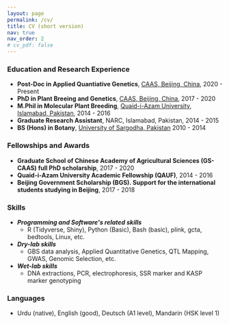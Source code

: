 ```yaml
---
layout: page
permalink: /cv/
title: CV (short version)
nav: true
nav_order: 2
# cv_pdf: false
---
```


### **Education and Research Experience**

- **Post-Doc in Applied Quantiative Genetics**, [CAAS, Beijing, China](https://www.caas.cn/), 2020 - Present
- **PhD in Plant Breeing and Genetics**, [CAAS, Beijing, China](https://www.caas.cn/), 2017 - 2020
- **M.Phil in Molecular Plant Breeding**, [Quaid-i-Azam University, Islamabad, Pakistan](http://qau.edu.pk/), 2014 - 2016
- **Graduate Research Assistant**, NARC, Islamabad, Pakistan, 2014 - 2015
- **BS (Hons) in Botany**, [University of Sargodha, Pakistan](https://su.edu.pk/) 2010 - 2014

### **Fellowships and Awards**

- **Graduate School of Chinese Academy of Agricultural Sciences (GS-CAAS) full PhD scholarship**, 2017 - 2020
- **Quaid-i-Azam University Academic Fellowship (QAUF)**, 2014 - 2016
- **Beijing Government Scholarship (BGS). Support for the international students studying in Beijing**, 2017 - 2018

### **Skills**
 
- ***Programming and Software's related skills***
    - R (Tidyverse, Shiny), Python (Basic), Bash (basic), plink, gcta, bedtools, Linux, etc.
- ***Dry-lab skills***
    - GBS data analysis, Applied Quantitative Genetics, QTL Mapping, GWAS, Genomic Selection, etc.
- ***Wet-lab skills***
    -  DNA extractions, PCR, electrophoresis, SSR marker and KASP marker genotyping

### **Languages**
- Urdu (native), English (good), Deutsch (A1 level), Mandarin (HSK level 1)
